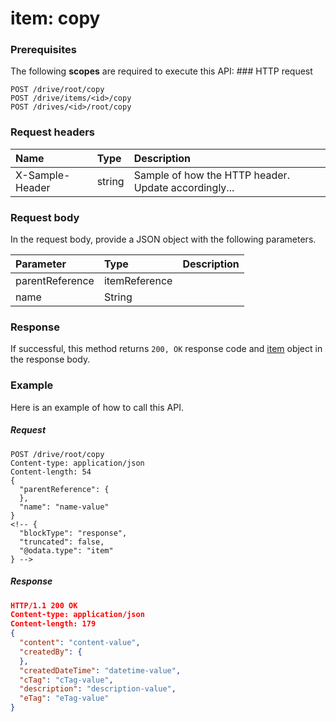 # item: copy


### Prerequisites
The following **scopes** are required to execute this API: ### HTTP request
<!-- { "blockType": "ignored" } -->
```http
POST /drive/root/copy
POST /drive/items/<id>/copy
POST /drives/<id>/root/copy

```
### Request headers
| Name       | Type | Description|
|:---------------|:--------|:----------|
| X-Sample-Header  | string  | Sample of how the HTTP header. Update accordingly...|

### Request body
In the request body, provide a JSON object with the following parameters.

| Parameter	   | Type	|Description|
|:---------------|:--------|:----------|
|parentReference|itemReference||
|name|String||

### Response
If successful, this method returns `200, OK` response code and [item](../resources/item.md) object in the response body.

### Example
Here is an example of how to call this API.
##### Request
<!-- {
  "blockType": "request",
  "name": "item_copy"
}-->
```http
POST /drive/root/copy
Content-type: application/json
Content-length: 54
{
  "parentReference": {
  },
  "name": "name-value"
}
<!-- {
  "blockType": "response",
  "truncated": false,
  "@odata.type": "item"
} -->
```
##### Response
```json
HTTP/1.1 200 OK
Content-type: application/json
Content-length: 179
{
  "content": "content-value",
  "createdBy": {
  },
  "createdDateTime": "datetime-value",
  "cTag": "cTag-value",
  "description": "description-value",
  "eTag": "eTag-value"
}
```

<!-- uuid: df5e2988-a3c5-41dd-ab6a-d623c6c31eb5
2015-10-14 23:39:35 UTC -->
<!-- {
  "type": "#page.annotation",
  "description": "item: copy",
  "keywords": "",
  "section": "documentation",
  "tocPath": ""
}-->